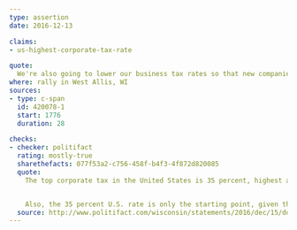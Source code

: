 ```yaml
---
type: assertion
date: 2016-12-13

claims:
- us-highest-corporate-tax-rate

quote:
  We're also going to lower our business tax rates so that new companies will come to our shores and hire workers in cities like right here. Is that OK? That's what we want. We're going to bring our rates down from 35 percent, we're going to try to get it down to 15 percent. So, right now -- and by the way the jobs will pour in -- so, right now, we're the highest-taxed nation in the world.
where: rally in West Allis, WI
sources:
- type: c-span
  id: 420078-1
  start: 1776
  duration: 28

checks:
- checker: politifact
  rating: mostly-true
  sharethefacts: 077f53a2-c756-458f-b4f3-4f872d820085
  quote:
    The top corporate tax in the United States is 35 percent, highest among the world’s industrialized nations. But five smaller nations have the same rate and two smaller ones, United Arab Emirates and Puerto Rico, have rates above 35 percent.


    Also, the 35 percent U.S. rate is only the starting point, given that corporations can use exemptions and deductions to effectively reduce that rate and pay lower taxes.
  source: http://www.politifact.com/wisconsin/statements/2016/dec/15/donald-trump/pledging-cuts-donald-trump-says-wisconsin-rally-us/
---
```

